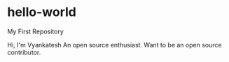 # hello-world
My First Repository


Hi, I'm Vyankatesh
An open source enthusiast.
Want to be an open source contributor.
